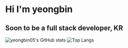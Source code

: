 # Hi I'm yeongbin

## Soon to be a full stack developer, KR

![yeongbin05's GitHub stats](https://github-readme-stats.vercel.app/api?username=yeongbin05&show_icons=true&theme=dark)
![Top Langs](https://github-readme-stats.vercel.app/api/top-langs/?username=yeongbin05&layout=compact&theme=dark)
